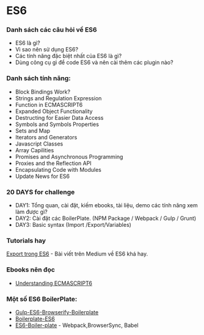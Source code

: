 # ES6

### Danh sách các câu hỏi về ES6
* ES6 là gì?
* Vì sao nên sử dụng ES6?
* Các tính năng đặc biệt nhất của ES6 là gì?
* Dùng công cụ gì để code ES6 và nên cài thêm các plugin nào?

### Danh sách tính năng:
* Block Bindings Work?
* Strings and Regulation Expression
* Function in ECMASCRIPT6
* Expanded Object Functionality
* Destructing for Easier Data Access
* Symbols and Symbols Properties
* Sets and Map
* Iterators and Generators
* Javascript Classes
* Array Capilities
* Promises and Asynchronous Programming
* Proxies and the Reflection API
* Encapsulating Code with Modules
* Update News for ES6

### 20 DAYS for challenge
* DAY1: Tổng quan, cài đặt, kiếm ebooks, tài liệu, demo các tính năng xem làm được gì?
* DAY2: Cài đặt các BoilerPlate. (NPM Package / Webpack / Gulp / Grunt)
* DAY3: Basic syntax (Import /Export/Variables)

### Tutorials hay
[Export trong ES6](https://medium.com/@timoxley/named-exports-as-the-default-export-api-670b1b554f65) - Bài viết trên Medium về ES6 khá hay.
### Ebooks nên đọc
* [Understanding ECMASCRIPT6](https://leanpub.com/understandinges6/read)

### Một số ES6 BoilerPlate:
* [Gulp-ES6-Browserify-Boilerplate](https://github.com/nvminhtu/gulp-es6-browserify-boilerplate)
* [Boilerplate-ES6](https://github.com/stefanwalther/boilerplate-es6)
* [ES6-Boiler-plate](https://github.com/timwis/es6-boilerplate/issues) - Webpack,BrowserSync, Babel
